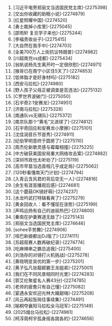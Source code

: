 
1. [习近平电贺郑丽文当选国民党主席]-[2275398]
1. [交出你收藏的助眠小说]-[2274879]
1. [红星照耀中国]-[2274520]
1. [勇士裁掉小库里]-[2275045]
1. [邵雨轩 复旦学子来也]-[2275244]
1. [李福贵收谷子]-[2275415]
1. [大自然在我手中]-[2274703]
1. [全美700万人上街抗议特朗普]-[2274982]
1. [川超南充vs成都]-[2275434]
1. [翁帆说杨先生离开时一定很欣慰]-[2274971]
1. [猴哥已在南宁小区住5天了]-[2274853]
1. [低体脂才是好身材吗]-[2275182]
1. [西安马拉松]-[2274980]
1. [野人孩子父母正被调查是否违法]-[2275132]
1. [C罗世界波破门]-[2275050]
1. [石宇奇2:1安赛龙]-[2274951]
1. [济南马拉松]-[2275328]
1. [南通队vs无锡队]-[2275372]
1. [南京队那个“黄毛”又进球了]-[2274812]
1. [石宇奇回应和安赛龙小摩擦]-[2275101]
1. [沈佳润音乐节首秀]-[2274911]
1. [纪伯宰明意终于圆房了]-[2275110]
1. [周杰伦新歌灵感与霉霉相撞]-[2275225]
1. [中方破获美国安局重大网络攻击案]-[2274882]
1. [深圳市政也太听劝了]-[2275119]
1. [高市早苗当选首相几乎成定局]-[2275062]
1. [120秒看懂南天门计划]-[2274794]
1. [入青云含风君的背后空无一人]-[2274816]
1. [余生有涯首播观后感]-[2274681]
1. [这个蘑菇OK镜好萌]-[2274237]
1. [水龙吟武打特辑看爽了]-[2275279]
1. [黄金回收人：看不懂现在涨势]-[2275199]
1. [声鸣远扬有自己的迪丽热巴]-[2274800]
1. [秦南在护妻赛道无敌了]-[2275143]
1. [郑丽文当选国民党主席]-[2274646]
1. [sohee手势舞]-[2274906]
1. [哑巴新娘都出DJ版了]-[2274111]
1. [苏超观赛人数再破纪录]-[2274774]
1. [吃麻辣串之霸总追我]-[2275400]
1. [刘浩存的对镜打火机挑战]-[2275278]
1. [黄晓明变吴优的第一步]-[2275201]
1. [黄子弘凡张靓颖霸王龙姐弟]-[2275001]
1. [我们在不同风景相同时光里]-[2274283]
1. [郭艾伦聚星名人赛43分]-[2274785]
1. [老师的疲惫只有自己懂]-[2275082]
1. [宴遇永安欢迎光林大婚甜嗨]-[2275208]
1. [风云再起饭局往事续集]-[2274491]
1. [喻桐夺襄阳马拉松全马冠军]-[2275149]
1. [2025烟台马拉松]-[2274961]
1. [柯淳周柯宇孤身摇各跳各的]-[2274656]